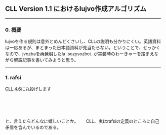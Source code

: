 ## CLL Version 1.1 におけるlujvo作成アルゴリズム

---------

### 0. 概要
lujvoを作る規則は意外とめんどくさいし、CLLの説明も分かりにくい。英語資料は一応あるが、まとまった日本語資料が見当たらない。ということで、せっかくなので、jvozbaを[再発明](https://sozysozbot.github.io/sozysozbot_jvozba/sozysozbot_jvozba.html)したla .sozysozbot. が実装時のわーきゃーを踏まえながら解説記事を書いてみようと思う。 

---------

### 1. rafsi
[CLL 4.6](http://lojban.org/publications/cll/cll_v1.1_xhtml-no-chunks/#section-rafsi)に丸投げします
<br>
<br>
<br>
<br>
<br>
<br>
と、言えたらどんなに嬉しいことか。　　
CLL、実はrafsiの定義のところに自己矛盾を含んでいるのである。



